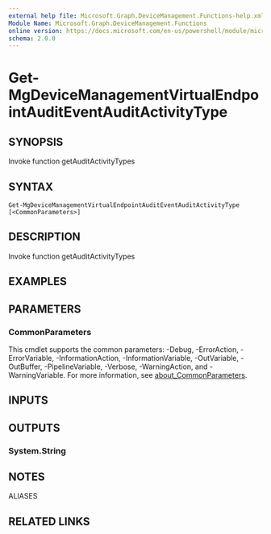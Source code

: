 ```yaml
---
external help file: Microsoft.Graph.DeviceManagement.Functions-help.xml
Module Name: Microsoft.Graph.DeviceManagement.Functions
online version: https://docs.microsoft.com/en-us/powershell/module/microsoft.graph.devicemanagement.functions/get-mgdevicemanagementvirtualendpointauditeventauditactivitytype
schema: 2.0.0
---
```


# Get-MgDeviceManagementVirtualEndpointAuditEventAuditActivityType

## SYNOPSIS
Invoke function getAuditActivityTypes

## SYNTAX

```
Get-MgDeviceManagementVirtualEndpointAuditEventAuditActivityType [<CommonParameters>]
```

## DESCRIPTION
Invoke function getAuditActivityTypes

## EXAMPLES

## PARAMETERS

### CommonParameters
This cmdlet supports the common parameters: -Debug, -ErrorAction, -ErrorVariable, -InformationAction, -InformationVariable, -OutVariable, -OutBuffer, -PipelineVariable, -Verbose, -WarningAction, and -WarningVariable. For more information, see [about_CommonParameters](http://go.microsoft.com/fwlink/?LinkID=113216).

## INPUTS

## OUTPUTS

### System.String
## NOTES

ALIASES

## RELATED LINKS
